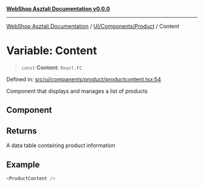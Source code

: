 [**WebShop Asztali Documentation v0.0.0**](../../../../README.md)

***

[WebShop Asztali Documentation](../../../../modules.md) / [UI/Components/Product](../README-1.md) / Content

# Variable: Content

> `const` **Content**: `React.FC`

Defined in: [src/ui/companents/product/productcontent.tsx:54](https://github.com/yourusername/webshop_asztali/blob/966ac422304bbbe6308f4e6c123a88355a82fe82/src/ui/companents/product/productcontent.tsx#L54)

Component that displays and manages a list of products

## Component

## Returns

A data table containing product information

## Example

```ts
<ProductContent />
```
